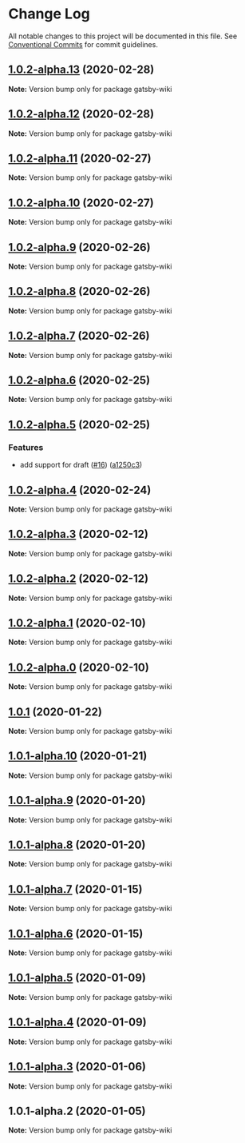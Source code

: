 # Change Log

All notable changes to this project will be documented in this file.
See [Conventional Commits](https://conventionalcommits.org) for commit guidelines.

## [1.0.2-alpha.13](https://github.com/prosejs/prose/compare/gatsby-wiki@1.0.2-alpha.12...gatsby-wiki@1.0.2-alpha.13) (2020-02-28)

**Note:** Version bump only for package gatsby-wiki





## [1.0.2-alpha.12](https://github.com/prosejs/prose/compare/gatsby-wiki@1.0.2-alpha.11...gatsby-wiki@1.0.2-alpha.12) (2020-02-28)

**Note:** Version bump only for package gatsby-wiki





## [1.0.2-alpha.11](https://github.com/prosejs/prose/compare/gatsby-wiki@1.0.2-alpha.10...gatsby-wiki@1.0.2-alpha.11) (2020-02-27)

**Note:** Version bump only for package gatsby-wiki





## [1.0.2-alpha.10](https://github.com/prosejs/prose/compare/gatsby-wiki@1.0.2-alpha.9...gatsby-wiki@1.0.2-alpha.10) (2020-02-27)

**Note:** Version bump only for package gatsby-wiki





## [1.0.2-alpha.9](https://github.com/prosejs/prose/compare/gatsby-wiki@1.0.2-alpha.8...gatsby-wiki@1.0.2-alpha.9) (2020-02-26)

**Note:** Version bump only for package gatsby-wiki





## [1.0.2-alpha.8](https://github.com/prosejs/prose/compare/gatsby-wiki@1.0.2-alpha.7...gatsby-wiki@1.0.2-alpha.8) (2020-02-26)

**Note:** Version bump only for package gatsby-wiki





## [1.0.2-alpha.7](https://github.com/prosejs/prose/compare/gatsby-wiki@1.0.2-alpha.6...gatsby-wiki@1.0.2-alpha.7) (2020-02-26)

**Note:** Version bump only for package gatsby-wiki





## [1.0.2-alpha.6](https://github.com/prosejs/prose/compare/gatsby-wiki@1.0.2-alpha.5...gatsby-wiki@1.0.2-alpha.6) (2020-02-25)

**Note:** Version bump only for package gatsby-wiki





## [1.0.2-alpha.5](https://github.com/prosejs/prose/compare/gatsby-wiki@1.0.2-alpha.4...gatsby-wiki@1.0.2-alpha.5) (2020-02-25)


### Features

* add support for draft ([#16](https://github.com/prosejs/prose/issues/16)) ([a1250c3](https://github.com/prosejs/prose/commit/a1250c3b504c8e30993089b9e46055fa6ac3ea25))





## [1.0.2-alpha.4](https://github.com/prosejs/prose/compare/gatsby-wiki@1.0.2-alpha.3...gatsby-wiki@1.0.2-alpha.4) (2020-02-24)

**Note:** Version bump only for package gatsby-wiki





## [1.0.2-alpha.3](https://github.com/prosejs/prose/compare/gatsby-wiki@1.0.2-alpha.2...gatsby-wiki@1.0.2-alpha.3) (2020-02-12)

**Note:** Version bump only for package gatsby-wiki





## [1.0.2-alpha.2](https://github.com/prosejs/prose/compare/gatsby-wiki@1.0.2-alpha.1...gatsby-wiki@1.0.2-alpha.2) (2020-02-12)

**Note:** Version bump only for package gatsby-wiki





## [1.0.2-alpha.1](https://github.com/prosejs/prose/compare/gatsby-wiki@1.0.2-alpha.0...gatsby-wiki@1.0.2-alpha.1) (2020-02-10)

**Note:** Version bump only for package gatsby-wiki





## [1.0.2-alpha.0](https://github.com/prosejs/prose/compare/gatsby-wiki@1.0.1...gatsby-wiki@1.0.2-alpha.0) (2020-02-10)

**Note:** Version bump only for package gatsby-wiki





## [1.0.1](https://github.com/prosejs/prose/compare/gatsby-wiki@1.0.1-alpha.10...gatsby-wiki@1.0.1) (2020-01-22)

**Note:** Version bump only for package gatsby-wiki





## [1.0.1-alpha.10](https://github.com/prosejs/prose/compare/gatsby-wiki@1.0.1-alpha.9...gatsby-wiki@1.0.1-alpha.10) (2020-01-21)

**Note:** Version bump only for package gatsby-wiki





## [1.0.1-alpha.9](https://github.com/prosejs/prose/compare/gatsby-wiki@1.0.1-alpha.8...gatsby-wiki@1.0.1-alpha.9) (2020-01-20)

**Note:** Version bump only for package gatsby-wiki





## [1.0.1-alpha.8](https://github.com/prosejs/prose/compare/gatsby-wiki@1.0.1-alpha.7...gatsby-wiki@1.0.1-alpha.8) (2020-01-20)

**Note:** Version bump only for package gatsby-wiki





## [1.0.1-alpha.7](https://github.com/prosejs/prose/compare/gatsby-wiki@1.0.1-alpha.6...gatsby-wiki@1.0.1-alpha.7) (2020-01-15)

**Note:** Version bump only for package gatsby-wiki





## [1.0.1-alpha.6](https://github.com/prosejs/prose/compare/gatsby-wiki@1.0.1-alpha.5...gatsby-wiki@1.0.1-alpha.6) (2020-01-15)

**Note:** Version bump only for package gatsby-wiki





## [1.0.1-alpha.5](https://github.com/prosejs/prose/compare/gatsby-wiki@1.0.1-alpha.4...gatsby-wiki@1.0.1-alpha.5) (2020-01-09)

**Note:** Version bump only for package gatsby-wiki





## [1.0.1-alpha.4](https://github.com/prosejs/prose/compare/gatsby-wiki@1.0.1-alpha.3...gatsby-wiki@1.0.1-alpha.4) (2020-01-09)

**Note:** Version bump only for package gatsby-wiki





## [1.0.1-alpha.3](https://github.com/prosejs/prose/compare/gatsby-wiki@1.0.1-alpha.2...gatsby-wiki@1.0.1-alpha.3) (2020-01-06)

**Note:** Version bump only for package gatsby-wiki





## 1.0.1-alpha.2 (2020-01-05)

**Note:** Version bump only for package gatsby-wiki
